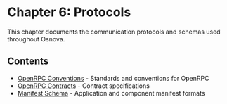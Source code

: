 # Chapter 6: Protocols

This chapter documents the communication protocols and schemas used throughout Osnova.

## Contents

- [OpenRPC Conventions](./openrpc-conventions.md) - Standards and conventions for OpenRPC
- [OpenRPC Contracts](./openrpc-contracts.md) - Contract specifications
- [Manifest Schema](./manifest-schema.md) - Application and component manifest formats
